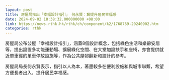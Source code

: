 ```yaml
---
layout: post
title: 房屋局推出「幸福設計指引」　何永賢︰冀提升居民幸福感
date: 2024-09-02 18:38:32.000000000 +08:00
link: https://news.rthk.hk/rthk/ch/component/k2/1768759-20240902.htm
categories: rthk
---
```


房屋局公布公屋「幸福設計指引」，涵蓋8個設計概念，包括綠色生活和樂齡安居等，提出設置多功能運動場、擴展綠化空間、在大堂加設扶手和座椅，亦會提供就近單車徑的單車停放設施等，作為公共屋邨翻新和設計的參考。

房屋局局長何永賢表示，指引以人為本，著墨較多在便利設施和與城市聯繫，希望方便長者出入，提升居民幸福感。
